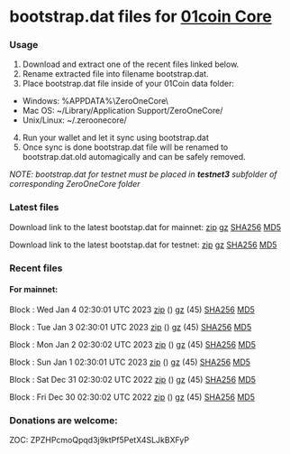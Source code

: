 # bootstrap.dat files for [01coin Core](https://01coin.io)

### Usage

1. Download and extract one of the recent files linked below.
2. Rename extracted file into filename bootstrap.dat.
3. Place bootstrap.dat file inside of your 01Coin data folder:
 - Windows: %APPDATA%\ZeroOneCore\
 - Mac OS: ~/Library/Application Support/ZeroOneCore/
 - Unix/Linux: ~/.zeroonecore/
4. Run your wallet and let it sync using bootstrap.dat
5. Once sync is done bootstrap.dat file will be renamed to bootstrap.dat.old automagically and can be safely removed.

_NOTE: bootstrap.dat for testnet must be placed in **testnet3** subfolder of corresponding ZeroOneCore folder_

### Latest files
Download link to the latest bootstap.dat for mainnet: [zip](https://files.01coin.io/mainnet/bootstrap.dat.zip) [gz](https://files.01coin.io/mainnet/bootstrap.dat.tar.gz) [SHA256](https://files.01coin.io/mainnet/sha256.txt) [MD5](https://files.01coin.io/mainnet/md5.txt)

Download link to the latest bootstap.dat for testnet: [zip](https://files.01coin.io/testnet/bootstrap.dat.zip) [gz](https://files.01coin.io/testnet/bootstrap.dat.tar.gz) [SHA256](https://files.01coin.io/testnet/sha256.txt) [MD5](https://files.01coin.io/testnet/md5.txt)

### Recent files

#### For mainnet:

Block : Wed Jan  4 02:30:01 UTC 2023 [zip](https://files.01coin.io/mainnet/2023-01-04/bootstrap.dat.zip) () [gz](https://files.01coin.io/mainnet/2023-01-04/bootstrap.dat.tar.gz) (45) [SHA256](https://files.01coin.io/mainnet/2023-01-04/sha256.txt) [MD5](https://files.01coin.io/mainnet/2023-01-04/md5.txt)

Block : Tue Jan  3 02:30:01 UTC 2023 [zip](https://files.01coin.io/mainnet/2023-01-03/bootstrap.dat.zip) () [gz](https://files.01coin.io/mainnet/2023-01-03/bootstrap.dat.tar.gz) (45) [SHA256](https://files.01coin.io/mainnet/2023-01-03/sha256.txt) [MD5](https://files.01coin.io/mainnet/2023-01-03/md5.txt)

Block : Mon Jan  2 02:30:02 UTC 2023 [zip](https://files.01coin.io/mainnet/2023-01-02/bootstrap.dat.zip) () [gz](https://files.01coin.io/mainnet/2023-01-02/bootstrap.dat.tar.gz) (45) [SHA256](https://files.01coin.io/mainnet/2023-01-02/sha256.txt) [MD5](https://files.01coin.io/mainnet/2023-01-02/md5.txt)

Block : Sun Jan  1 02:30:01 UTC 2023 [zip](https://files.01coin.io/mainnet/2023-01-01/bootstrap.dat.zip) () [gz](https://files.01coin.io/mainnet/2023-01-01/bootstrap.dat.tar.gz) (45) [SHA256](https://files.01coin.io/mainnet/2023-01-01/sha256.txt) [MD5](https://files.01coin.io/mainnet/2023-01-01/md5.txt)

Block : Sat Dec 31 02:30:02 UTC 2022 [zip](https://files.01coin.io/mainnet/2022-12-31/bootstrap.dat.zip) () [gz](https://files.01coin.io/mainnet/2022-12-31/bootstrap.dat.tar.gz) (45) [SHA256](https://files.01coin.io/mainnet/2022-12-31/sha256.txt) [MD5](https://files.01coin.io/mainnet/2022-12-31/md5.txt)

Block : Fri Dec 30 02:30:02 UTC 2022 [zip](https://files.01coin.io/mainnet/2022-12-30/bootstrap.dat.zip) () [gz](https://files.01coin.io/mainnet/2022-12-30/bootstrap.dat.tar.gz) (45) [SHA256](https://files.01coin.io/mainnet/2022-12-30/sha256.txt) [MD5](https://files.01coin.io/mainnet/2022-12-30/md5.txt)


### Donations are welcome:

ZOC: ZPZHPcmoQpqd3j9ktPf5PetX4SLJkBXFyP
